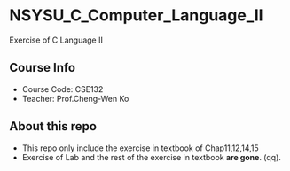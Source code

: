 # NSYSU_C_Computer_Language_II
Exercise of C Language II

## Course Info
* Course Code: CSE132
* Teacher: Prof.Cheng-Wen Ko

## About this repo
* This repo only include the exercise in textbook of Chap11,12,14,15
* Exercise of Lab and the rest of the exercise in textbook **are gone**. (qq).
